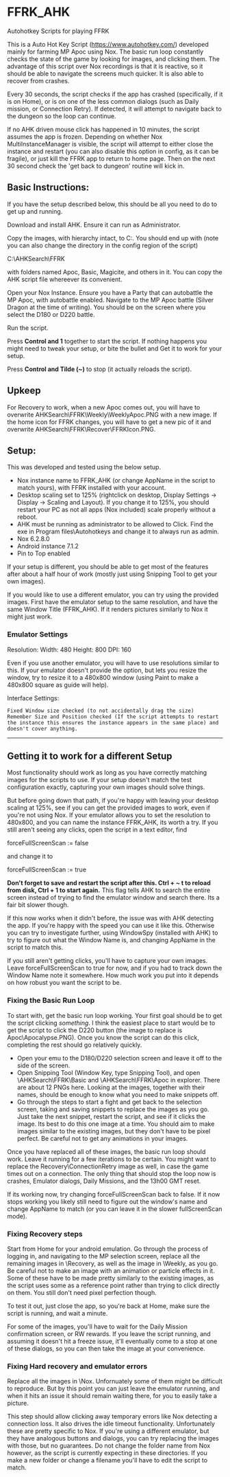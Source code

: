 # FFRK_AHK
Autohotkey Scripts for playing FFRK

This is a Auto Hot Key Script (https://www.autohotkey.com/) developed mainly for farming MP Apoc using Nox. The basic run loop constantly checks the state of the game by looking for images, and clicking them. The advantage of this script over Nox recordings is that it is reactive, so it should be able to navigate the screens much quicker. It is also able to recover from crashes.

Every 30 seconds, the script checks if the app has crashed (specifically, if it is on Home), or is on one of the less common dialogs (such as Daily mission, or Connection Retry). If detected, it will attempt to navigate back to the dungeon so the loop can continue.

If no AHK driven mouse click has happened in 10 minutes, the script assumes the app is frozen. Depending on whether Nox MultiInstanceManager is visible, the script will attempt to either close the instance and restart (you can also disable this option in config, as it can be fragile), or just kill the FFRK app to return to home page. Then on the next 30 second check the 'get back to dungeon' routine will kick in.

## Basic Instructions:
If you have the setup described below, this should be all you need to do to get up and running.

Download and install AHK. Ensure it can run as Administrator.

Copy the images, with hierarchy intact, to C:\. You should end up with (note you can also change the directory in the config region of the script)
  
  C:\AHKSearch\FFRK

with folders named Apoc, Basic, Magicite, and others in it. You can copy the AHK script file whereever its convenient.

Open your Nox Instance. Ensure you have a Party that can autobattle the MP Apoc, with autobattle enabled. Navigate to the MP Apoc battle (Silver Dragon at the time of writing). You should be on the screen where you select the D180 or D220 battle. 

Run the script.

Press **Control and 1** together to start the script. If nothing happens you might need to tweak your setup, or bite the bullet and Get it to work for your setup.

Press **Control and Tilde (~)** to stop (it actually reloads the script).

## Upkeep
For Recovery to work, when a new Apoc comes out, you will have to overwrite AHKSearch\FFRK\Weekly\WeeklyApoc.PNG with a new image. If the home icon for FFRK changes, you will have to get a new pic of it and overwrite AHKSearch\FFRK\Recover\FFRKIcon.PNG.


## Setup:
This was developed and tested using the below setup. 

  * Nox instance name to FFRK_AHK (or change AppName in the script to match yours), with FFRK installed with your account.
  * Desktop scaling set to 125% (rightclick on desktop, Display Settings -> Display -> Scaling and Layout). If you change it to 125%, you should restart your PC as not all apps (Nox included) scale properly without a reboot.
  * AHK must be running as administrator to be allowed to Click. Find the exe in Program files\Autohotkeys and change it to always run as admin.
  * Nox 6.2.8.0
  * Android instance 7.1.2
  * Pin to Top enabled


If your setup is different, you should be able to get most of the features after about a half hour of work (mostly just using Snipping Tool to get your own images). 

If you would like to use a different emulator, you can try using the provided images. First have the emulator setup to the same resolution, and have the same Window Title (FFRK_AHK). If it renders pictures similarly to Nox it might just work.

### Emulator Settings

Resolution:
  Width: 480		Height: 800		DPI: 160		

Even if you use another emulator, you will have to use resolutions similar to this. If your emulator doesn't provide the option, but lets you resize the window, try to resize it to a 480x800 window (using Paint to make a 480x800 square as guide will help).

Interface Settings:

	Fixed Window size checked (to not accidentally drag the size)
	Remember Size and Position checked (If the script attempts to restart the instance this ensures the instance appears in the same place) and doesn't cover anything.

---------------------------------------------------------------------
  
## Getting it to work for a different Setup
Most functionality should work as long as you have correctly matching images for the scripts to use. If your setup doesn't match the test configuration exactly, capturing your own images should solve things.

But before going down that path, if you're happy with leaving your desktop scaling at 125%, see if you can get the provided images to work, even if you're not using Nox. If your emulator allows you to set the resolution to 480x800, and you can name the instance FFRK_AHK, its worth a try. If you still aren't seeing any clicks, open the script in a text editor, find 

  forceFullScreenScan := false
 
and change it to
  
  forceFullScreenScan := true
  
**Don't forget to save and restart the script after this. Ctrl + ~ t to reload from disk, Ctrl + 1 to start again.** This flag tells AHK to search the entire screen instead of trying to find the emulator window and search there. Its a fair bit slower though. 

If this now works when it didn't before, the issue was with AHK detecting the app. If you're happy with the speed you can use it like this. Otherwise you can try to investigate further, using WindowSpy (installed with AHK) to try to figure out what the Window Name is, and changing AppName in the script to match this.

If you still aren't getting clicks, you'll have to capture your own images. Leave forceFullScreenScan to true for now, and if you had to track down the Window Name note it somewhere. How much work you put into it depends on how robust you want the script to be.


### Fixing the Basic Run Loop
To start with, get the basic run loop working. Your first goal should be to get the script clicking *something*. I think the easiest place to start would be to get the script to click the D220 button (the image to replace is Apoc\Apocalypse.PNG). Once you know the script can do this click, completing the rest should go relatively quickly.

* Open your emu to the D180/D220 selection screen and leave it off to the side of the screen. 
* Open Snipping Tool (Window Key, type Snipping Tool), and open \AHKSearch\FFRK\Basic and  \AHKSearch\FFRK\Apoc in explorer. There are about 12 PNGs here. Looking at the images, together with their names, should be enough to know what you need to make snippets off. 
* Go through the steps to start a fight and get back to the selection screen, taking and saving snippets to replace the images as you go. Just take the next snippet, restart the script, and see if it clicks the image. Its best to do this one image at a time. You should aim to make images similar to the existing images, but they don't have to be pixel perfect. Be careful not to get any animations in your images.

Once you have replaced all of these images, the basic run loop should work. Leave it running for a few iterations to be certain. You might want to replace the Recovery\ConnectionRetry image as well, in case the game times out on a connection. The only thing that should stop the loop now is crashes, Emulator dialogs, Daily Missions, and the 13h00 GMT reset.

If its working now, try changing forceFullScreenScan back to false. If it now stops working you likely still need to figure out the window's name and change AppName to match (or you can leave it in the slower fullScreenScan mode).


### Fixing Recovery steps ###
Start from Home for your android emulation. Go through the process of logging in, and navigating to the MP selection screen, replace all the remaining images in \Recovery, as well as the image in \Weekly, as you go. Be careful not to make an image with an animation or particle effects in it. Some of these have to be made pretty similarly to the existing images, as the script uses some as a reference point rather than trying to click directly on them. You still don't need pixel perfection though. 

To test it out, just close the app, so you're back at Home, make sure the script is running, and wait a minute.

For some of the images, you'll have to wait for the Daily Mission confirmation screen, or RW rewards. If you leave the script running, and assuming it doesn't hit a freeze issue, it'll eventually come to a stop at one of these dialogs, so you can then take the image at your convenience.

### Fixing Hard recovery and emulator errors ###
Replace all the images in \Nox. Unfornuately some of them might be difficult to reproduce. But by this point you can just leave the emulator running, and when it hits an issue it should remain waiting there, for you to easily take a picture.

This step should allow clicking away temporary errors like Nox detecting a connection loss. It also drives the idle timeout functionality. Unfortunately these are pretty specific to Nox. If you're using a different emulator, but they have analogous buttons and dialogs, you can try replacing the images with those, but no guarantees. Do not change the folder name from Nox however, as the script is currently expecting in these directories. If you make a new folder or change a filename you'll have to edit the script to match.

	
